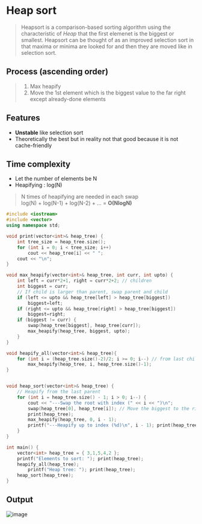 # Heap sort
>Heapsort is a comparison-based sorting algorithm using the characteristic of *Heap* that the first elemenet is the biggest or smallest. Heapsort can be thought of as an improved selection sort in that maxima or minima are looked for and then they are moved like in selection sort.

## Process (ascending order)
> 1. Max heapify
> 2. Move the 1st element which is the biggest value to the far right except already-done elements

## Features
- **Unstable** like selection sort
- Theoretically the best but in reality not that good because it is not cache-friendly

## Time complexity
* Let the number of elements be N
* Heapifying : log(N)<br>
>N times of heapifying are needed in each swap<br>
>log(N) + log(N-1) + log(N-2) + ... = **O(NlogN)**

~~~c++
#include <iostream>
#include <vector>
using namespace std;

void print(vector<int>& heap_tree) {
	int tree_size = heap_tree.size();
	for (int i = 0; i < tree_size; i++)
		cout << heap_tree[i] << " ";
	cout << "\n";
}

void max_heapify(vector<int>& heap_tree, int curr, int upto) {
    int left = curr*2+1, right = curr*2+2; // children
    int biggest = curr;
    // If child is larger than parent, swap parent and child
    if (left <= upto && heap_tree[left] > heap_tree[biggest])
        biggest=left;
    if (right <= upto && heap_tree[right] > heap_tree[biggest])
        biggest=right;
    if (biggest != curr) {
        swap(heap_tree[biggest], heap_tree[curr]);
        max_heapify(heap_tree, biggest, upto);
    }
}

void heapify_all(vector<int>& heap_tree){
    for (int i = (heap_tree.size()-2)/2; i >= 0; i--) // from last child's parent
        max_heapify(heap_tree, i, heap_tree.size()-1);
}


void heap_sort(vector<int>& heap_tree) {
	// Heapify from the last parent
	for (int i = heap_tree.size() - 1; i > 0; i--) {
		cout << "---Swap the root with index (" << i << ")\n";
		swap(heap_tree[0], heap_tree[i]); // Move the biggest to the right
		print(heap_tree);
		max_heapify(heap_tree, 0, i - 1);
		printf("---Heapify up to index (%d)\n", i - 1); print(heap_tree);
	}
}

int main() {
	vector<int> heap_tree = { 3,1,5,4,2 };
	printf("Elements to sort: "); print(heap_tree);
	heapify_all(heap_tree);
    	printf("Heap tree: "); print(heap_tree);
	heap_sort(heap_tree);
}
~~~

## Output
![image](https://github.com/vacu9708/Algorithm/assets/67142421/1acb38bc-3ec3-4ba8-95b7-f5d5711c3e46)
